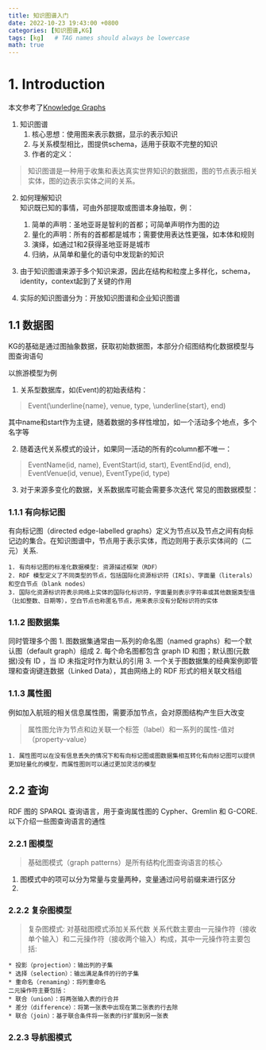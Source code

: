 ```yaml
---
title: 知识图谱入门
date: 2022-10-23 19:43:00 +0800
categories: [知识图谱,KG]
tags: [kg]   # TAG names should always be lowercase
math: true
---
```


# 1. Introduction
本文参考了[Knowledge Graphs](https://arxiv.org/abs/2003.02320)
1. 知识图谱
    1. 核心思想：使用图来表示数据，显示的表示知识
    2. 与关系模型相比，图提供schema，适用于获取不完整的知识
    3. 作者的定义：
> 知识图谱是一种用于收集和表达真实世界知识的数据图，图的节点表示相关实体，图的边表示实体之间的关系。

2. 如何理解知识\
知识既已知的事情，可由外部提取或图谱本身抽取，例：
    1. 简单的声明：圣地亚哥是智利的首都；可简单声明作为图的边
    2. 量化的声明：所有的首都都是城市；需要使用表达性更强，如本体和规则
    3. 演绎，如通过1和2获得圣地亚哥是城市
    4. 归纳，从简单和量化的语句中发现新的知识

3. 由于知识图谱来源于多个知识来源，因此在结构和粒度上多样化，schema，identity，context起到了关键的作用
4. 实际的知识图谱分为：开放知识图谱和企业知识图谱

## 1.1 数据图
KG的基础是通过图抽象数据，获取初始数据图，本部分介绍图结构化数据模型与图查询语句

以旅游模型为例
1. 关系型数据库，如(Event)的初始表结构：
> Event(\underline{name}, venue, type, \underline{start}, end)

其中name和start作为主键，随着数据的多样性增加，如一个活动多个地点，多个名字等

2. 随着迭代关系模式的设计，如果同一活动的所有的column都不唯一：
> EventName(id, name), EventStart(id, start), EventEnd(id, end), EventVenue(id, venue), EventType(id, type)

3. 对于来源多变化的数据，关系数据库可能会需要多次迭代
常见的图数据模型：

### 1.1.1 有向标记图
有向标记图（directed edge-labelled graphs）定义为节点以及节点之间有向标记边的集合。在知识图谱中，节点用于表示实体，而边则用于表示实体间的（二元）关系.
    
    1. 有向标记图的标准化数据模型: 资源描述框架（RDF）
    2. RDF 模型定义了不同类型的节点，包括国际化资源标识符（IRIs）、字面量（literals）和空白节点（blank nodes）
    3. 国际化资源标识符表示网络上实体的国际化标识符，字面量则表示字符串或其他数据类型值（比如整数、日期等），空白节点也称匿名节点，用来表示没有分配标识符的实体

### 1.1.2 图数据集
同时管理多个图
    1. 图数据集通常由一系列的命名图（named graphs）和一个默认图（default graph）组成
    2. 每个命名图都包含 graph ID 和图；默认图(元数据)没有 ID ，当 ID 未指定时作为默认的引用
    3. 一个关于图数据集的经典案例即管理和查询键连数据（Linked Data），其由网络上的 RDF 形式的相关联文档组

### 1.1.3 属性图
例如加入航班的相关信息属性图，需要添加节点，会对原图结构产生巨大改变
> 属性图允许为节点和边关联一个标签（label）和一系列的属性-值对（property-value）

    1. 属性图可以在没有信息丢失的情况下和有向标记图或图数据集相互转化有向标记图可以提供更加轻量化的模型，而属性图则可以通过更加灵活的模型

## 2.2 查询
RDF 图的 SPARQL 查询语言，用于查询属性图的 Cypher、Gremlin 和 G-CORE.以下介绍一些图查询语言的通性
### 2.2.1 图模型
> 基础图模式（graph patterns）是所有结构化图查询语言的核心

1. 图模式中的项可以分为常量与变量两种，变量通过问号前缀来进行区分
2. 

### 2.2.2 复杂图模型
> 复杂图模式: 对基础图模式添加关系代数
关系代数主要由一元操作符（接收单个输入）和二元操作符（接收两个输入）构成，其中一元操作符主要包括:

    * 投影（projection）：输出列的子集
    * 选择（selection）：输出满足条件的行的子集
    * 重命名（renaming）：将列重命名
    二元操作符主要包括：
    * 联合（union）：将两张输入表的行合并
    * 差分（difference）：将第一张表中出现在第二张表的行去除
    * 联合（join）：基于联合条件将一张表的行扩展到另一张表
### 2.2.3 导航图模式

